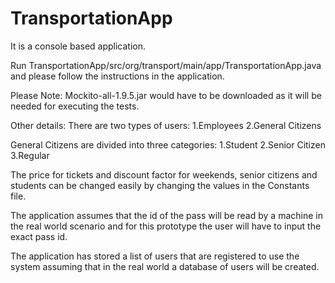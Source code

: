 # TransportationApp

It is a console based application. 

Run TransportationApp/src/org/transport/main/app/TransportationApp.java and please follow the instructions in the application.

Please Note: Mockito-all-1.9.5.jar would have to be downloaded as it will be needed for executing the tests.

Other details:
There are two types of users:
1.Employees 
2.General Citizens

General Citizens are divided into three categories:
1.Student
2.Senior Citizen 
3.Regular

The price for tickets and discount factor for weekends, senior citizens and students
can be changed easily by changing the values in the Constants file.

The application assumes that the id of the pass will be read by a machine in the real 
world scenario and for this prototype the user will have to input the exact pass id.

The application has stored a list of users that are registered to use the system assuming
that in the real world a database of users will be created.

